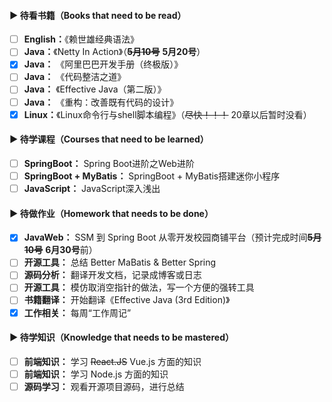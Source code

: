 #### ▶ 待看书籍（Books that need to be read）

- [ ] **English：**《赖世雄经典语法》
- [ ] **Java：**《Netty In Action》（~~**5月10号**~~ **5月20号**）
- [x] **Java：** 《阿里巴巴开发手册（终极版）》
- [ ] **Java：** 《代码整洁之道》
- [ ] **Java：** 《Effective Java（第二版）》
- [ ] **Java：** 《重构：改善既有代码的设计》
- [x] **Linux：**《Linux命令行与shell脚本编程》（~~尽快！！！~~ 20章以后暂时没看）

#### ▶ 待学课程（Courses that need to be learned）

- [ ] **SpringBoot：** Spring Boot进阶之Web进阶
- [ ] **SpringBoot + MyBatis：** SpringBoot + MyBatis搭建迷你小程序
- [ ] **JavaScript：** JavaScript深入浅出

#### ▶ 待做作业（Homework that needs to be done）

- [x] **JavaWeb：** SSM 到 Spring Boot 从零开发校园商铺平台（预计完成时间~~**5月10号**~~ **6月30号**前）
- [ ] **开源工具：**  总结 Better MaBatis & Better Spring
- [ ] **源码分析：**  翻译开发文档，记录成博客或日志
- [ ] **开源工具：**  模仿取消空指针的做法，写一个方便的强转工具
- [ ] **书籍翻译：**  开始翻译《Effective Java (3rd Edition)》
- [x] **工作相关：**  每周“工作周记”

#### ▶ 待学知识（Knowledge that needs to be mastered）

- [ ] **前端知识：** 学习 ~~React.JS~~ Vue.js 方面的知识
- [ ] **前端知识：** 学习 Node.js 方面的知识
- [ ] **源码学习：** 观看开源项目源码，进行总结